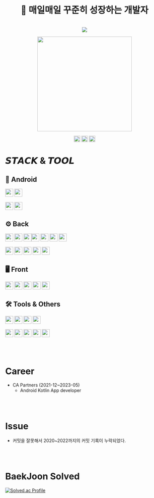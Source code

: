 

<br>

<h1 align="center">
 🌱 매일매일 꾸준히 성장하는 개발자
</h1>
<br>

<div align="center">
  <img src="https://capsule-render.vercel.app/api?type=wave&color=0067a3&height=150&section=header&text=KwonJuyeong&fontColor=ffffff&fontSize=70&animation=fadeIn&fontAlignY=55">
</div>

<p align="center">
 <img src="https://github.com/kwonjuyeong/kwonjuyeong/assets/57522230/25423a11-4381-422b-918a-31c921b98ddd" width="300"/>
</p>

<div align="center">
 <a href="mailto:kjy1ho@gmail.com"><img src="https://img.shields.io/badge/Gmail-1765F6?style=plastic&logo=gmail&logoColor=white" height="20px"/></a>
 <img src="https://img.shields.io/badge/Naver-03C75A?style=plastic&logo=Naver&logoColor=white&link=mailto:kjy1ho@naver.com" height="20px"/>
 <a href="https://kjy1ho.tistory.com/"><img src="https://img.shields.io/badge/tistory-000000?style=flat-square&logo=tistory&logoColor=white" height="20px"/></a>
</div>


# 𝙎𝙏𝘼𝘾𝙆 & 𝙏𝙊𝙊𝙇
## 🤖 Android
<img src="https://img.shields.io/badge/Kotlin-7F52FF?style=flat&logo=kotlin&logoColor=white" height="25px"> <img src="https://img.shields.io/badge/Android-3DDC84?style=flat&logo=android&logoColor=white" height="25px">

<img src="https://img.shields.io/badge/Coroutine-black?style=flat&logo=coroutine&logoColor=white" height="25px"> <img src="https://img.shields.io/badge/Retrofit2-black?style=flat&logo=retrofit&logoColor=white" height="25px">

## ⚙️ Back
<img src="https://img.shields.io/badge/Java-6DB33F?style=flat&logo=java&logoColor=white" height="25px"/> <img src="https://img.shields.io/badge/SpringBoot-6DB33F?style=flat&logo=springboot&logoColor=white" height="25px"/> <img src="https://img.shields.io/badge/SpringSecurity-6DB33F?style=flat&logo=springsecurity&logoColor=white" height="25px"/><img src="https://img.shields.io/badge/MySQL-4479A1?style=flat&logo=mysql&logoColor=white" height="25px"/> 
<img src="https://img.shields.io/badge/MariaDB-003545?style=flat&logo=MariaDB&logoColor=white" height="25px"> <img src="https://img.shields.io/badge/FireBase-ff7f00?style=flat&logo=firebase&logoColor=white" height="25px"> <img src="https://img.shields.io/badge/AWS-ff7f00?style=flat&logo=aws&logoColor=white" height="25px">

<img src="https://img.shields.io/badge/Hibernate-59666C?style=flat&logo=hibernate&logoColor=white" height="25px"/> <img src="https://img.shields.io/badge/Json WebTokens-black?style=flat&logo=jsonwebtokens&logoColor=white" height="25px"/> <img src="https://img.shields.io/badge/WebSocket Stomp-black?style=flat&logoColor=white" height="25px"/> <img src="https://img.shields.io/badge/Swagger-85EA2D?style=flat&logo=swagger&logoColor=white" height="25px"/> 
<img src="https://img.shields.io/badge/JPA-6DB33F?style=flat&logo=springjpa&logoColor=white" height="25px"/> <br>
## 🖥️ Front
<img src="https://img.shields.io/badge/React.js-4FC08D?style=flat&logo=react&logoColor=white" height="25px"/> <img src="https://img.shields.io/badge/JavaScript-F7DF1E?style=flat&logo=javascript&logoColor=white" height="25px"/> <img src="https://img.shields.io/badge/Thymeleaf-005F0F?style=flat&logo=thymeleaf&logoColor=white" height="25px"/> <img src="https://img.shields.io/badge/Axios-8A2BE2?style=flat&logo=axios&logoColor=white" height="25px"/> <img src="https://img.shields.io/badge/Redux-8A2BE2?style=flat&logo=redux&logoColor=white" height="25px"/><br>
## 🛠️ Tools & Others
<img src="https://img.shields.io/badge/Git-F05032?style=flat&logo=git&logoColor=white" height="25px"/> <img src="https://img.shields.io/badge/Github-black?style=flat&logo=github&logoColor=white" height="25px"/> <img src="https://img.shields.io/badge/Notion-black?style=flat&logo=notion&logoColor=white" height="25px"/> <img src="https://img.shields.io/badge/Figma-black?style=flat&logo=figma&logoColor=white" height="25px"/> 

<img src="https://img.shields.io/badge/IntelliJ IDEA-black?style=flat&logo=intellijidea&logoColor=white" height="25px"/> <img src="https://img.shields.io/badge/Android Studio-81c147?style=flat&logo=androidstudio&logoColor=white" height="25px"/> <img src="https://img.shields.io/badge/Jupyter-f27500?style=flat&logo=jupyter&logoColor=white" height="25px"/> <img src="https://img.shields.io/badge/VScode-00BFFF?style=flat&logo=visualstudiocode&logoColor=white" height="25px"/> <img src="https://img.shields.io/badge/Eclipse-2C2255?style=flat&logo=Eclipse%20IDE&logoColor=white" height="25px">

<br><br>
# Career
- CA Partners (2021-12~2023-05)
  - Android Kotlin App developer
 
<br><br>
# Issue
- 커밋을 잘못해서 2020~2022까지의 커밋 기록이 누락되었다.

<br><br>
# BaekJoon Solved
[![Solved.ac Profile](http://mazassumnida.wtf/api/v2/generate_badge?boj=kjy1ho)](https://solved.ac/kjy1ho/)
